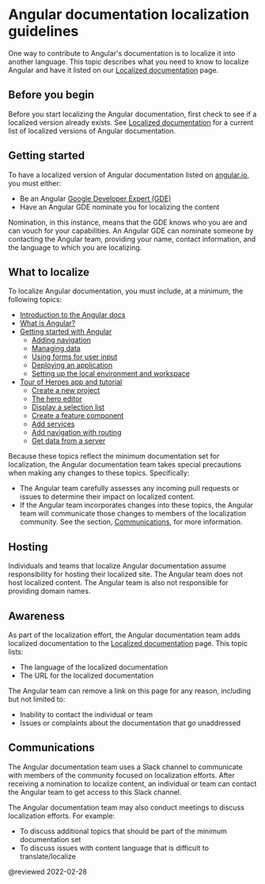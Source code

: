 # Angular documentation localization guidelines

One way to contribute to Angular's documentation is to localize it into another language.
This topic describes what you need to know to localize Angular and have it listed on our [Localized documentation](guide/localized-documentation) page.

## Before you begin

Before you start localizing the Angular documentation, first check to see if a localized version already exists.
See [Localized documentation](guide/localized-documentation) for a current list of localized versions of Angular documentation.

## Getting started

To have a localized version of Angular documentation listed on [angular.io](https://angular.io), you must either:

*   Be an Angular [Google Developer Expert (GDE)](https://developers.google.com/community/experts)
*   Have an Angular GDE nominate you for localizing the content

Nomination, in this instance, means that the GDE knows who you are and can vouch for your capabilities.
An Angular GDE can nominate someone by contacting the Angular team, providing your name, contact information, and the language to which you are localizing.

## What to localize

To localize Angular documentation, you must include, at a minimum, the following topics:

*   [Introduction to the Angular docs](docs)
*   [What is Angular?](guide/what-is-angular)
*   [Getting started with Angular](start)
    *   [Adding navigation](start/start-routing)
    *   [Managing data](start/start-data)
    *   [Using forms for user input](start/start-forms)
    *   [Deploying an application](start/start-deployment)
    *   [Setting up the local environment and workspace](guide/setup-local)
*   [Tour of Heroes app and tutorial](tutorial/tour-of-heroes)
    *   [Create a new project](tutorial/tour-of-heroes/toh-pt0)
    *   [The hero editor](tutorial/tour-of-heroes/toh-pt1)
    *   [Display a selection list](tutorial/tour-of-heroes/toh-pt2)
    *   [Create a feature component](tutorial/tour-of-heroes/toh-pt3)
    *   [Add services](tutorial/tour-of-heroes/toh-pt4)
    *   [Add navigation with routing](tutorial/tour-of-heroes/toh-pt5)
    *   [Get data from a server](tutorial/tour-of-heroes/toh-pt6)

Because these topics reflect the minimum documentation set for localization, the Angular documentation team takes special precautions when making any changes to these topics.
Specifically:

*   The Angular team carefully assesses any incoming pull requests or issues to determine their impact on localized content.
*   If the Angular team incorporates changes into these topics, the Angular team will communicate those changes to members of the localization community.
    See the section, [Communications](#communications), for more information.

## Hosting

Individuals and teams that localize Angular documentation assume responsibility for hosting their localized site.
The Angular team does not host localized content.
The Angular team is also not responsible for providing domain names.

## Awareness

As part of the localization effort, the Angular documentation team adds localized documentation to the [Localized documentation](guide/localized-documentation) page.
This topic lists:

*   The language of the localized documentation
*   The URL for the localized documentation

The Angular team can remove a link on this page for any reason, including but not limited to:

*   Inability to contact the individual or team
*   Issues or complaints about the documentation that go unaddressed

## Communications

The Angular documentation team uses a Slack channel to communicate with members of the community focused on localization efforts.
After receiving a nomination to localize content, an individual or team can contact the Angular team to get access to this Slack channel.

The Angular documentation team may also conduct meetings to discuss localization efforts.
For example:

*   To discuss additional topics that should be part of the minimum documentation set
*   To discuss issues with content language that is difficult to translate/localize

<!-- links -->

<!-- external links -->

<!-- end links -->

@reviewed 2022-02-28
